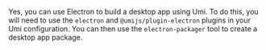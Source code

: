 Yes, you can use Electron to build a desktop app using Umi. To do this, you will need to use the `electron` and `@umijs/plugin-electron` plugins in your Umi configuration. You can then use the `electron-packager` tool to create a desktop app package.
